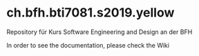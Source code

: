 # ch.bfh.bti7081.s2019.yellow
Repository für Kurs Software Engineering and Design an der BFH

In order to see the documentation, please check the Wiki
